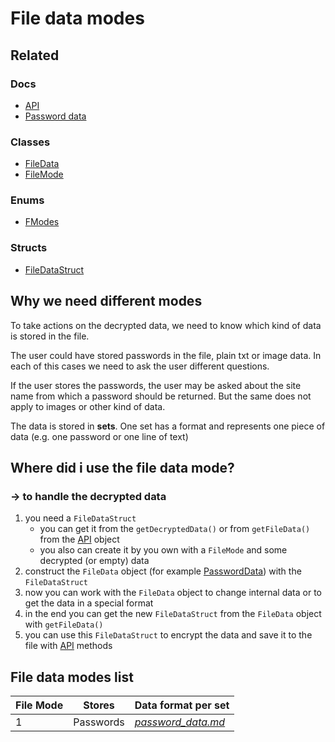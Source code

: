 # File data modes
## Related
### Docs
- [API](/docs/api.md)
- [Password data](/docs/password_data.md)
### Classes
- [FileData](/include/file_data.h)
- [FileMode](/include/file_modes.h)
### Enums
- [FModes](/include/base.h)
### Structs
- [FileDataStruct](/include/file_data.h)
## Why we need different modes
To take actions on the decrypted data, we need to know which kind of data is stored in the file.

The user could have stored passwords in the file, plain txt or image data. In each of this cases we need to ask the user different questions.

If the user stores the passwords, the user may be asked about the site name from which a password should be returned.
But the same does not apply to images or other kind of data.

The data is stored in **sets**. One set has a format and represents one piece of data (e.g. one password or one line of text)

## Where did i use the file data mode?
### -> to handle the decrypted data
1. you need a `FileDataStruct`
    - you can get it from the `getDecryptedData()` or from `getFileData()` from the [API](api.md#working-with-the-api) object
    - you also can create it by you own with a `FileMode` and some decrypted (or empty) data
2. construct the `FileData` object (for example [PasswordData](password_data.md)) with the `FileDataStruct`
3. now you can work with the `FileData` object to change internal data or to get the data in a special format
4. in the end you can get the new `FileDataStruct` from the `FileData` object with `getFileData()`
5. you can use this `FileDataStruct` to encrypt the data and save it to the file with [API](api.md#working-with-the-api) methods

## File data modes list
|File Mode|Stores|Data format per set|
|---|---|---|
|1|Passwords|[*password_data.md*](password_data.md#how-the-data-is-stored)|